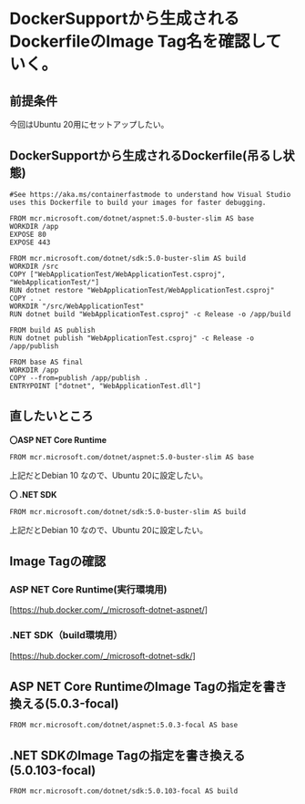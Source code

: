 # DockerSupportから生成されるDockerfileのImage Tag名を確認していく。
## 前提条件
今回はUbuntu 20用にセットアップしたい。

## DockerSupportから生成されるDockerfile(吊るし状態)
```
#See https://aka.ms/containerfastmode to understand how Visual Studio uses this Dockerfile to build your images for faster debugging.

FROM mcr.microsoft.com/dotnet/aspnet:5.0-buster-slim AS base
WORKDIR /app
EXPOSE 80
EXPOSE 443

FROM mcr.microsoft.com/dotnet/sdk:5.0-buster-slim AS build
WORKDIR /src
COPY ["WebApplicationTest/WebApplicationTest.csproj", "WebApplicationTest/"]
RUN dotnet restore "WebApplicationTest/WebApplicationTest.csproj"
COPY . .
WORKDIR "/src/WebApplicationTest"
RUN dotnet build "WebApplicationTest.csproj" -c Release -o /app/build

FROM build AS publish
RUN dotnet publish "WebApplicationTest.csproj" -c Release -o /app/publish

FROM base AS final
WORKDIR /app
COPY --from=publish /app/publish .
ENTRYPOINT ["dotnet", "WebApplicationTest.dll"]
```

## 直したいところ
<b>〇ASP NET Core Runtime</b>
```
FROM mcr.microsoft.com/dotnet/aspnet:5.0-buster-slim AS base
```
上記だとDebian 10 なので、Ubuntu 20に設定したい。

<b>〇 .NET SDK</b>
```
FROM mcr.microsoft.com/dotnet/sdk:5.0-buster-slim AS build
```
上記だとDebian 10 なので、Ubuntu 20に設定したい。

## Image Tagの確認
### ASP NET Core Runtime(実行環境用)
[https://hub.docker.com/_/microsoft-dotnet-aspnet/]

### .NET SDK（build環境用）
[https://hub.docker.com/_/microsoft-dotnet-sdk/]


## ASP NET Core RuntimeのImage Tagの指定を書き換える(5.0.3-focal)
```
FROM mcr.microsoft.com/dotnet/aspnet:5.0.3-focal AS base
```

## .NET SDKのImage Tagの指定を書き換える(5.0.103-focal)
```
FROM mcr.microsoft.com/dotnet/sdk:5.0.103-focal AS build
```
